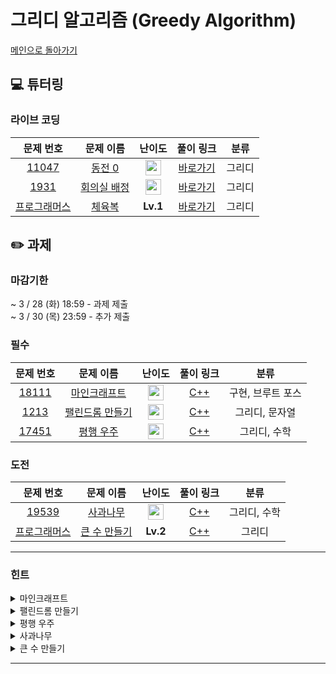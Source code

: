 # 그리디 알고리즘 (Greedy Algorithm)

[메인으로 돌아가기](https://github.com/Altu-Bitu-Official/Altu-Bitu-4)

## 💻 튜터링

### 라이브 코딩

|                                                 문제 번호                                                  |                                              문제 이름                                               |                                       난이도                                       |  풀이 링크   |  분류  |
| :--------------------------------------------------------------------------------------------------------: | :--------------------------------------------------------------------------------------------------: | :--------------------------------------------------------------------------------: | :----------: | :----: |
|                 <a href="https://www.acmicpc.net/problem/11047" target="_blank">11047</a>                  |              <a href="https://www.acmicpc.net/problem/11047" target="_blank">동전 0</a>              | <img height="25px" width="25px" src="https://static.solved.ac/tier_small/7.svg"/>  | [바로가기](https://github.com/Altu-Bitu-Official/Altu-Bitu-4/blob/main/06_%EA%B7%B8%EB%A6%AC%EB%94%94%20%EC%95%8C%EA%B3%A0%EB%A6%AC%EC%A6%98/%EB%9D%BC%EC%9D%B4%EB%B8%8C%20%EC%BD%94%EB%94%A9/11047.cpp) | 그리디 |
|                  <a href="https://www.acmicpc.net/problem/1931" target="_blank">1931</a>                   |            <a href="https://www.acmicpc.net/problem/1931" target="_blank">회의실 배정</a>            | <img height="25px" width="25px" src="https://static.solved.ac/tier_small/10.svg"/> | [바로가기](https://github.com/Altu-Bitu-Official/Altu-Bitu-4/blob/main/06_%EA%B7%B8%EB%A6%AC%EB%94%94%20%EC%95%8C%EA%B3%A0%EB%A6%AC%EC%A6%98/%EB%9D%BC%EC%9D%B4%EB%B8%8C%20%EC%BD%94%EB%94%A9/1931.cpp) | 그리디 |
| <a href="https://school.programmers.co.kr/learn/courses/30/lessons/42862" target="_blank">프로그래머스</a> | <a href="https://school.programmers.co.kr/learn/courses/30/lessons/42862" target="_blank">체육복</a> |                                      **Lv.1**                                      |   [바로가기](https://github.com/Altu-Bitu-Official/Altu-Bitu-4/blob/main/06_%EA%B7%B8%EB%A6%AC%EB%94%94%20%EC%95%8C%EA%B3%A0%EB%A6%AC%EC%A6%98/%EB%9D%BC%EC%9D%B4%EB%B8%8C%20%EC%BD%94%EB%94%A9/%EC%B2%B4%EC%9C%A1%EB%B3%B5.cpp)    | 그리디 |

## ✏️ 과제

### 마감기한

~ 3 / 28 (화) 18:59 - 과제 제출 </br>
~ 3 / 30 (목) 23:59 - 추가 제출 </br>

### 필수

|                                 문제 번호                                 |                                     문제 이름                                      |                                      난이도                                       | 풀이 링크 |       분류        |
| :-----------------------------------------------------------------------: | :--------------------------------------------------------------------------------: | :-------------------------------------------------------------------------------: | :-------: | :---------------: |
| <a href="https://www.acmicpc.net/problem/18111" target="_blank">18111</a> |  <a href="https://www.acmicpc.net/problem/18111" target="_blank">마인크래프트</a>  | <img height="25px" width="25px" src="https://static.solved.ac/tier_small/9.svg"/> |  [C++](https://github.com/Altu-Bitu-Official/Altu-Bitu-4/blob/main/06_%EA%B7%B8%EB%A6%AC%EB%94%94%20%EC%95%8C%EA%B3%A0%EB%A6%AC%EC%A6%98/%ED%95%84%EC%88%98/18111.cpp)  | 구현, 브루트 포스 |
|  <a href="https://www.acmicpc.net/problem/1213" target="_blank">1213</a>  | <a href="https://www.acmicpc.net/problem/1213" target="_blank">팰린드롬 만들기</a> | <img height="25px" width="25px" src="https://static.solved.ac/tier_small/8.svg"/> |  [C++](https://github.com/Altu-Bitu-Official/Altu-Bitu-4/blob/main/06_%EA%B7%B8%EB%A6%AC%EB%94%94%20%EC%95%8C%EA%B3%A0%EB%A6%AC%EC%A6%98/%ED%95%84%EC%88%98/1213.cpp)  |  그리디, 문자열   |
| <a href="https://www.acmicpc.net/problem/17451" target="_blank">17451</a> |   <a href="https://www.acmicpc.net/problem/17451" target="_blank">평행 우주</a>    | <img height="25px" width="25px" src="https://static.solved.ac/tier_small/8.svg"/> |  [C++](https://github.com/Altu-Bitu-Official/Altu-Bitu-4/blob/main/06_%EA%B7%B8%EB%A6%AC%EB%94%94%20%EC%95%8C%EA%B3%A0%EB%A6%AC%EC%A6%98/%ED%95%84%EC%88%98/17451.cpp)  |   그리디, 수학    |

### 도전

|                                                 문제 번호                                                  |                                                 문제 이름                                                  |                                       난이도                                       | 풀이 링크 |     분류     |
| :--------------------------------------------------------------------------------------------------------: | :--------------------------------------------------------------------------------------------------------: | :--------------------------------------------------------------------------------: | :-------: | :----------: |
|                 <a href="https://www.acmicpc.net/problem/19539" target="_blank">19539</a>                  |                <a href="https://www.acmicpc.net/problem/19539" target="_blank">사과나무</a>                | <img height="25px" width="25px" src="https://static.solved.ac/tier_small/11.svg"/> |  [C++](https://github.com/Altu-Bitu-Official/Altu-Bitu-4/blob/main/06_%EA%B7%B8%EB%A6%AC%EB%94%94%20%EC%95%8C%EA%B3%A0%EB%A6%AC%EC%A6%98/%EB%8F%84%EC%A0%84/19539.cpp)  | 그리디, 수학 |
| <a href="https://school.programmers.co.kr/learn/courses/30/lessons/42883" target="_blank">프로그래머스</a> | <a href="https://school.programmers.co.kr/learn/courses/30/lessons/42883" target="_blank">큰 수 만들기</a> |                                      **Lv.2**                                      |  [C++](https://github.com/Altu-Bitu-Official/Altu-Bitu-4/blob/main/06_%EA%B7%B8%EB%A6%AC%EB%94%94%20%EC%95%8C%EA%B3%A0%EB%A6%AC%EC%A6%98/%EB%8F%84%EC%A0%84/%ED%81%B0_%EC%88%98_%EB%A7%8C%EB%93%A4%EA%B8%B0.cpp)  |    그리디    |

---

### 힌트

<details>
<summary>마인크래프트</summary>
<div markdown="1">
&nbsp;&nbsp;&nbsp;&nbsp;블록 높이의 최댓값을 살펴보아요. 입력의 크기가 작을 땐 어떻게 접근하면 좋을까요?
</div>
</details>

<details>
<summary>팰린드롬 만들기</summary>
<div markdown="1">
&nbsp;&nbsp;&nbsp;&nbsp;팰린드롬이 존재하려면 어떤 조건을 만족해야 할까요?
</div>
</details>

<details>
<summary>평행 우주</summary>
<div markdown="1">
&nbsp;&nbsp;&nbsp;&nbsp;자료형마다 값의 범위가 정해져 있다는걸 명심하세요. 어디에서부터 속도를 확인하는 게 더 유리할까요?
</div>
</details>

<details>
<summary>사과나무</summary>
<div markdown="1">
&nbsp;&nbsp;&nbsp;&nbsp;골드라고 겁먹지 말아요:) 나무가 자라는 높이의 수학적인 성질을 이용하면 어렵지 않은 문제입니다!
</div>
</details>

<details>
<summary>큰 수 만들기</summary>
<div markdown="1">
&nbsp;&nbsp;&nbsp;&nbsp;앞에 있는 숫자를 버리지 않고 뒤에 있는 숫자를 버리는 조건이 무엇일까요?
</div>
</details>

---
